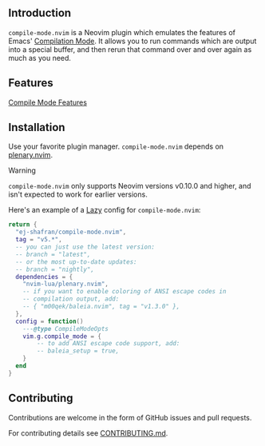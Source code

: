 ## Introduction

`compile-mode.nvim` is a Neovim plugin which emulates the features of Emacs'
[Compilation
Mode](https://www.gnu.org/software/emacs/manual/html_node/emacs/Compilation-Mode.html).
It allows you to run commands which are output into a special buffer, and then
rerun that command over and over again as much as you need.

## Features

[Compile Mode Features](https://github.com/ej-shafran/compile-mode.nvim/assets/116496520/5541b9dd-70b7-4647-9c13-9e57813dac27)

## Installation

Use your favorite plugin manager. `compile-mode.nvim` depends on
[plenary.nvim](https://github.com/nvim-lua/plenary.nvim).

> [!WARNING]
>
> `compile-mode.nvim` only supports Neovim versions v0.10.0 and higher, and isn't expected to work for earlier versions.

Here's an example of a [Lazy](https://github.com/folke/lazy.nvim) config for
`compile-mode.nvim`:

```lua
return {
  "ej-shafran/compile-mode.nvim",
  tag = "v5.*",
  -- you can just use the latest version:
  -- branch = "latest",
  -- or the most up-to-date updates:
  -- branch = "nightly",
  dependencies = {
    "nvim-lua/plenary.nvim",
    -- if you want to enable coloring of ANSI escape codes in
    -- compilation output, add:
    -- { "m00qek/baleia.nvim", tag = "v1.3.0" },
  },
  config = function()
    ---@type CompileModeOpts
    vim.g.compile_mode = {
        -- to add ANSI escape code support, add:
        -- baleia_setup = true,
    }
  end
}
```

## Contributing

Contributions are welcome in the form of GitHub issues and pull requests.

For contributing details see [CONTRIBUTING.md](CONTRIBUTING.md).
